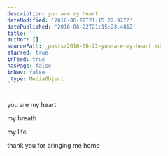 ```yaml
---
description: you are my heart
dateModified: '2016-06-22T21:15:22.927Z'
datePublished: '2016-06-22T21:15:23.481Z'
title: ''
author: []
sourcePath: _posts/2016-06-22-you-are-my-heart.md
starred: true
inFeed: true
hasPage: false
inNav: false
_type: MediaObject

---
```

you are my heart

my breath

my life

thank you for bringing me home